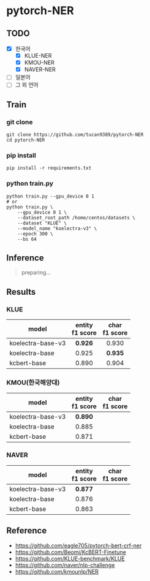 # pytorch-NER

## TODO

- [x] 한국어
  - [x] KLUE-NER
  - [x] KMOU-NER
  - [x] NAVER-NER
- [ ] 일본어
- [ ] 그 외 언어

## Train

### git clone

```shell
git clone https://github.com/tucan9389/pytorch-NER
cd pytorch-NER
```

### pip install

```shell
pip install -r requirements.txt
```

### python train.py

```shell
python train.py --gpu_device 0 1
# or
python train.py \
    --gpu_device 0 1 \
    --dataset_root_path /home/centos/datasets \
    --dataset "KLUE" \
    --model_name "koelectra-v3" \
    --epoch 300 \
    --bs 64
```

## Inference

> preparing...

## Results

### KLUE

model | entity<br>f1 score | char<br>f1 score
-- | :--: | :--:
koelectra-base-v3 | **0.926** | 0.930
koelectra-base | 0.925 | **0.935**
kcbert-base | 0.890 | 0.904

### KMOU(한국해양대)

model | entity<br>f1 score | char<br>f1 score
-- | :--: | :--:
koelectra-base-v3 | **0.890** |
koelectra-base | 0.885 |
kcbert-base | 0.871 |

### NAVER

model | entity<br>f1 score | char<br>f1 score
-- | :--: | :--:
koelectra-base-v3 | **0.877** |
koelectra-base | 0.876 |
kcbert-base | 0.863 |

## Reference

- https://github.com/eagle705/pytorch-bert-crf-ner
- https://github.com/Beomi/KcBERT-Finetune
- https://github.com/KLUE-benchmark/KLUE
- https://github.com/naver/nlp-challenge
- https://github.com/kmounlp/NER
